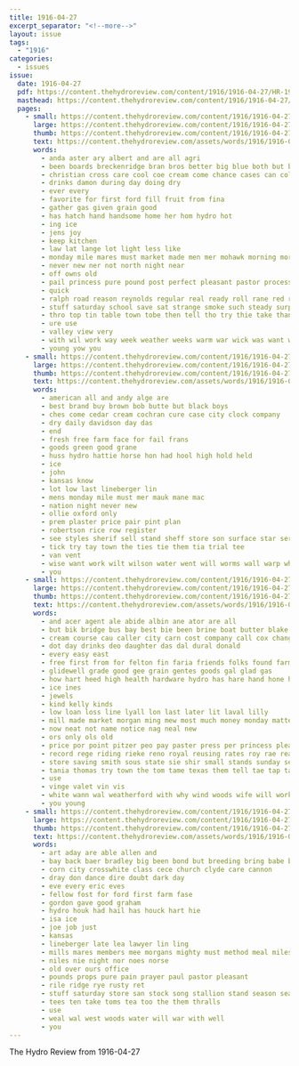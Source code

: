 ```yaml
---
title: 1916-04-27
excerpt_separator: "<!--more-->"
layout: issue
tags:
  - "1916"
categories:
  - issues
issue:
  date: 1916-04-27
  pdf: https://content.thehydroreview.com/content/1916/1916-04-27/HR-1916-04-27.pdf
  masthead: https://content.thehydroreview.com/content/1916/1916-04-27/masthead/HR-1916-04-27.jpg
  pages:
    - small: https://content.thehydroreview.com/content/1916/1916-04-27/small/HR-1916-04-27-01.jpg
      large: https://content.thehydroreview.com/content/1916/1916-04-27/large/HR-1916-04-27-01.jpg
      thumb: https://content.thehydroreview.com/content/1916/1916-04-27/thumbnails/HR-1916-04-27-01.jpg
      text: https://content.thehydroreview.com/assets/words/1916/1916-04-27/HR-1916-04-27-01.txt
      words:
        - anda aster ary albert and are all agri
        - been boards breckenridge bran bros better big blue both but brood band buy bill best burn
        - christian cross care cool coe cream come chance cases can collins car county cant carry company clever caddo city
        - drinks damon during day doing dry
        - ever every
        - favorite for first ford fill fruit from fina
        - gather gas given grain good
        - has hatch hand handsome home her hom hydro hot
        - ing ice
        - jens joy
        - keep kitchen
        - law lat lange lot light less like
        - monday mile mares must market made men mer mohawk morning more mountain mission may
        - never new ner not north night near
        - off owns old
        - pail princess pure pound post perfect pleasant pastor process pipe prince pair per place
        - quick
        - ralph road reason reynolds regular real ready roll rane red running reasons
        - stuff saturday school save sat strange smoke such steady surprise shorts scott store stoves sun soon sunday sherbet state story special sack seven sie selling stove see supply
        - thro top tin table town tobe then tell tho try thie take than times the tobacco them ton ten tette
        - ure use
        - valley view very
        - with wil work way week weather weeks warm war wick was want why will
        - young yow you
    - small: https://content.thehydroreview.com/content/1916/1916-04-27/small/HR-1916-04-27-02.jpg
      large: https://content.thehydroreview.com/content/1916/1916-04-27/large/HR-1916-04-27-02.jpg
      thumb: https://content.thehydroreview.com/content/1916/1916-04-27/thumbnails/HR-1916-04-27-02.jpg
      text: https://content.thehydroreview.com/assets/words/1916/1916-04-27/HR-1916-04-27-02.txt
      words:
        - american all and andy alge are
        - best brand buy brown bob butte but black boys
        - ches come cedar cream cochran cure case city clock company
        - dry daily davidson day das
        - end
        - fresh free farm face for fail frans
        - goods green good grane
        - huss hydro hattie horse hon had hool high hold held
        - ice
        - john
        - kansas know
        - lot low last lineberger lin
        - mens monday mile must mer mauk mane mac
        - nation night never new
        - ollie oxford only
        - prem plaster price pair pint plan
        - robertson rice row register
        - see styles sherif sell stand sheff store son surface star service summer south spring sale sense stall six season scales
        - tick try tay town the ties tie them tia trial tee
        - van vent
        - wise want work wilt wilson water went will worms wall warp white woods
        - you
    - small: https://content.thehydroreview.com/content/1916/1916-04-27/small/HR-1916-04-27-03.jpg
      large: https://content.thehydroreview.com/content/1916/1916-04-27/large/HR-1916-04-27-03.jpg
      thumb: https://content.thehydroreview.com/content/1916/1916-04-27/thumbnails/HR-1916-04-27-03.jpg
      text: https://content.thehydroreview.com/assets/words/1916/1916-04-27/HR-1916-04-27-03.txt
      words:
        - and acer agent ale abide albin ane ator are all
        - but bik bridge bus bay best bie been brine boat butter blake bet born band big business bank bradley bond better boys
        - cream course cau caller city carn cost company call cox change cough counts cane cant cold come can coa came
        - dot day drinks deo daughter das dal dural donald
        - every easy east
        - free first from for felton fin faria friends folks found farm fon
        - glidewell grade good gee grain gentes goods gal glad gas
        - how hart heed high health hardware hydro has hare hand hone haj hazel horse householder
        - ice ines
        - jewels
        - kind kelly kinds
        - low loan loss line lyall lon last later lit laval lilly
        - mill made market morgan ming mew most much money monday matters many men morning mer may
        - now neat not name notice nag neal new
        - ors only ols old
        - price por point pitzer peo pay paster press per princess pleas potter pope
        - record rege riding rieke reno royal reusing rates roy rae ready reo rue reason
        - store saving smith sous state sie shir small stands sunday see sale save start sieg subject shall service stole sales
        - tania thomas try town the tom tame texas them tell tae tap tanks tho take
        - use
        - vinge valet vin vis
        - white wann wal weatherford with why wind woods wife will work wise want was wish worlds
        - you young
    - small: https://content.thehydroreview.com/content/1916/1916-04-27/small/HR-1916-04-27-04.jpg
      large: https://content.thehydroreview.com/content/1916/1916-04-27/large/HR-1916-04-27-04.jpg
      thumb: https://content.thehydroreview.com/content/1916/1916-04-27/thumbnails/HR-1916-04-27-04.jpg
      text: https://content.thehydroreview.com/assets/words/1916/1916-04-27/HR-1916-04-27-04.txt
      words:
        - art aday are able allen and
        - bay back baer bradley big been bond but breeding bring babe bullen bros
        - corn city crosswhite class cece church clyde care cannon
        - dray don dance dire doubt dark day
        - eve every eric eves
        - fellow fost for ford first farm fase
        - gordon gave good graham
        - hydro houk had hail has houck hart hie
        - isa ice
        - joe job just
        - kansas
        - lineberger late lea lawyer lin ling
        - mills mares members mee morgans mighty must method meal miles mai mcfarlin moon mean
        - niles nie night nor noes norse
        - old over ours office
        - pounds props pure pain prayer paul pastor pleasant
        - rile ridge rye rusty ret
        - stuff saturday store san stock song stallion stand season sea say see sara scott
        - tees ten take toms tea too the them thralls
        - use
        - weal wal west woods water will war with well
        - you
---
```


The Hydro Review from 1916-04-27

<!--more-->

